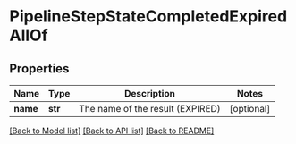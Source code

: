 # PipelineStepStateCompletedExpiredAllOf

## Properties
Name | Type | Description | Notes
------------ | ------------- | ------------- | -------------
**name** | **str** | The name of the result (EXPIRED) | [optional] 

[[Back to Model list]](../README.md#documentation-for-models) [[Back to API list]](../README.md#documentation-for-api-endpoints) [[Back to README]](../README.md)


